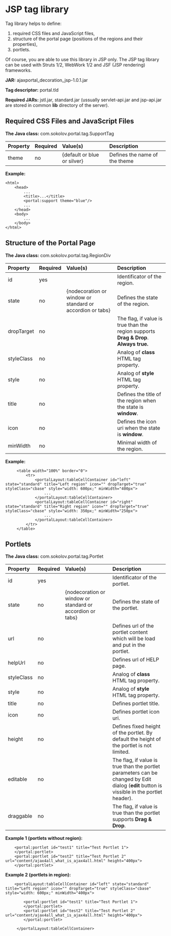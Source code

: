 # JSP tag library #

Tag library helps to define:
  1. required CSS files and JavaScript files,
  1. structure of the portal page (positions of the regions and their properties),
  1. portlets.

Of course, you are able to use this library in JSP only. The JSP tag library can be used with Struts 1/2, WebWork 1/2 and JSF (JSP rendering) frameworks.

**JAR:** ajaxportal\_decoration\_jsp-1.0.1.jar

**Tag descriptor:** portal.tld

**Required JARs:** jstl.jar, standard.jar (ussually servlet-api.jar and jsp-api.jar are stored in common **lib** directory of the server).


## Required CSS Files and JavaScript Files ##

**The Java class:** com.sokolov.portal.tag.SupportTag


| **Property** | **Required** | **Value(s)** | **Description** |
|:-------------|:-------------|:-------------|:----------------|
| theme | no  | {default or blue or silver} | Defines the name of the theme |

**Example:**
```
<html>
    <head>
        ...
        <title>...</title>
        <portal:support theme="blue"/>
        ...
    </head>
    <body>
        ...
    </body>
</html>
```



## Structure of the Portal Page ##

**The Java class:** com.sokolov.portal.tag.RegionDiv

| **Property** | **Required** | **Value(s)** | **Description** |
|:-------------|:-------------|:-------------|:----------------|
| id | yes |  | Identificator of the region. |
| state | no | {nodecoration or window or standard or accordion or tabs} | Defines the state of the region.|
| dropTarget | no |  | The flag, if value is true than the region supports **Drag & Drop**. **Always true.** |
| styleClass | no |  | Analog of **class** HTML tag property.  |
| style | no |  | Analog of **style** HTML tag property. |
| title | no |  | Defines the title of the region when the state is **window**. |
| icon | no |  | Defines the icon uri when the state is **window**. |
| minWidth | no |  | Minimal width of the region. |


**Example:**
```
     <table width="100%" border="0">
         <tr>
             <portalLayout:tableCellContainer id="left" state="standard" title="Left region" icon="" dropTarget="true" styleClass="cbase" style="width: 600px;" minWidth="400px">
                 ...
             </portalLayout:tableCellContainer>
             <portalLayout:tableCellContainer id="right" state="standard" title="Right region" icon="" dropTarget="true" styleClass="cbase" style="width: 350px;" minWidth="250px">
                 ...
             </portalLayout:tableCellContainer>
         </tr>
     </table>
```



## Portlets ##


**The Java class:** com.sokolov.portal.tag.Portlet

| **Property** | **Required** | **Value(s)** | **Description** |
|:-------------|:-------------|:-------------|:----------------|
| id | yes |  | Identificator of the portlet. |
| state | no | {nodecoration or window or standard or accordion or tabs} | Defines the state of the portlet. |
| url | no |  | Defines url of the portlet content which will be load and put in the portlet. |
| helpUrl | no |  | Defines url of HELP page. |
| styleClass | no |  | Analog of **class** HTML tag property.  |
| style | no |  | Analog of **style** HTML tag property. |
| title | no |  | Defines portlet title. |
| icon | no |  | Defines portlet icon uri. |
| height | no |  | Defines fixed height of the portlet. By default the height of the portlet is not limited. |
| editable | no |  | The flag, if value is true than the portlet parameters can be changed by Edit dialog (**edit** button is vissible in the portlet header). |
| draggable | no |  | The flag, if value is true than the portlet supports **Drag & Drop**. |

**Example 1 (portlets without region):**
```
    <portal:portlet id="test1" title="Test Portlet 1">
    </portal:portlet>
    <portal:portlet id="test2" title="Test Portlet 2" url="content/ajax4all_what_is_ajax4all.html" height="400px">
    </portal:portlet>
```


**Example 2 (portlets in region):**
```
    <portalLayout:tableCellContainer id="left" state="standard" title="Left region" icon="" dropTarget="true" styleClass="cbase" style="width: 600px;" minWidth="400px">
                 
        <portal:portlet id="test1" title="Test Portlet 1">
        </portal:portlet>
        <portal:portlet id="test2" title="Test Portlet 2" url="content/ajax4all_what_is_ajax4all.html" height="400px">
        </portal:portlet>

     </portalLayout:tableCellContainer>
```